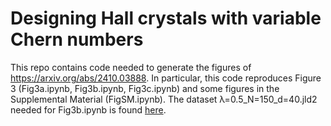 # Designing Hall crystals with variable Chern numbers
This repo contains code needed to generate the figures of https://arxiv.org/abs/2410.03888. In particular, this code reproduces Figure 3 (Fig3a.ipynb, Fig3b.ipynb, Fig3c.ipynb) and some figures in the Supplemental Material (FigSM.ipynb). The dataset λ=0.5_N=150_d=40.jld2 needed for Fig3b.ipynb is found [here](https://doi.org/10.5281/zenodo.16755488). 

